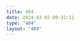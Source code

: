 ```yaml
---
title: 404
date: 2024-03-02 09:32:11
type: "404"
layout: "404"
---
```


<script type="text/javascript" src="js/bodymovin.js"></script>
<script type="text/javascript" src="js/data.js"></script>

<div id="svgContainer"></div>

<script type="text/javascript">
var svgContainer = document.getElementById('svgContainer');
var animItem = bodymovin.loadAnimation({
  wrapper: svgContainer,
  animType: 'svg',
  loop: true,
  animationData: JSON.parse(animationData)
});
</script>